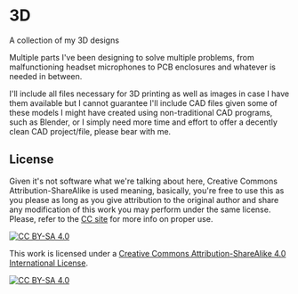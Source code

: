 # 3D
A collection of my 3D designs

Multiple parts I've been designing to solve multiple problems, from malfunctioning headset microphones to PCB enclosures and whatever is needed in between.

I'll include all files necessary for 3D printing as well as images in case I have them available but I cannot guarantee I'll include CAD files given some of these models I might have created using non-traditional CAD programs, such as Blender, or I simply need more time and effort to offer a decently clean CAD project/file, please bear with me.

## License

Given it's not software what we're talking about here, Creative Commons Attribution-ShareAlike is used meaning, basically, you're free to use this as you please as long as you give attribution to the original author and share any modification of this work you may perform under the same license. Please, refer to the [CC site](https://creativecommons.org/licenses/by-sa/4.0/) for more info on proper use.

[![CC BY-SA 4.0][cc-by-sa-shield]][cc-by-sa]

This work is licensed under a
[Creative Commons Attribution-ShareAlike 4.0 International License][cc-by-sa].

[![CC BY-SA 4.0][cc-by-sa-image]][cc-by-sa]

[cc-by-sa]: http://creativecommons.org/licenses/by-sa/4.0/
[cc-by-sa-image]: https://licensebuttons.net/l/by-sa/4.0/88x31.png
[cc-by-sa-shield]: https://img.shields.io/badge/License-CC%20BY--SA%204.0-lightgrey.svg